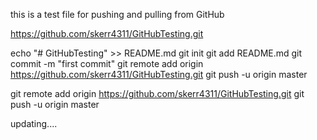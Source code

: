 this is a test file for pushing and pulling from GitHub

https://github.com/skerr4311/GitHubTesting.git

echo "# GitHubTesting" >> README.md
git init
git add README.md
git commit -m "first commit"
git remote add origin https://github.com/skerr4311/GitHubTesting.git
git push -u origin master

git remote add origin https://github.com/skerr4311/GitHubTesting.git
git push -u origin master

updating....

